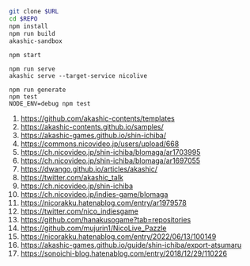 
```bash
git clone $URL
cd $REPO
npm install
npm run build
akashic-sandbox
```

```
npm start
```
```
npm run serve
akashic serve --target-service nicolive
```
```
npm run generate
npm test
NODE_ENV=debug npm test
```


1. https://github.com/akashic-contents/templates
1. https://akashic-contents.github.io/samples/
1. https://akashic-games.github.io/shin-ichiba/
1. https://commons.nicovideo.jp/users/upload/668
1. https://ch.nicovideo.jp/shin-ichiba/blomaga/ar1703995
1. https://ch.nicovideo.jp/shin-ichiba/blomaga/ar1697055
1. https://dwango.github.io/articles/akashic/
1. https://twitter.com/akashic_talk
1. https://ch.nicovideo.jp/shin-ichiba
1. https://ch.nicovideo.jp/indies-game/blomaga
1. https://nicorakku.hatenablog.com/entry/ar1979578
1. https://twitter.com/nico_indiesgame
1. https://github.com/hanakusogame?tab=repositories
1. https://github.com/mujurin1/NicoLive_Pazzle
1. https://nicorakku.hatenablog.com/entry/2022/06/13/100149
1. https://akashic-games.github.io/guide/shin-ichiba/export-atsumaru
1. https://sonoichi-blog.hatenablog.com/entry/2018/12/29/110226
